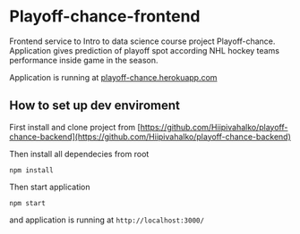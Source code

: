# Playoff-chance-frontend

Frontend service to Intro to data science course project Playoff-chance. Application gives prediction of playoff spot according NHL hockey teams performance inside game in the season.

Application is running at [playoff-chance.herokuapp.com](https://playoff-chance.herokuapp.com)

## How to set up dev enviroment

First install and clone project from [https://github.com/Hiipivahalko/playoff-chance-backend](https://github.com/Hiipivahalko/playoff-chance-backend)

Then install all dependecies from root

`npm install`

Then start application

`npm start`

and application is running at `http://localhost:3000/`
